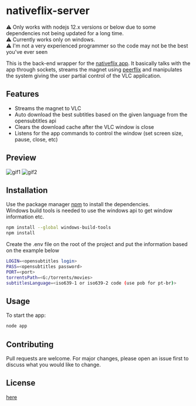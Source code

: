 # nativeflix-server

:warning: Only works with nodejs 12.x versions or below due to some dependencies not being updated for a long time.  
:warning: Currently works only on windows.  
:warning: I'm not a very experienced programmer so the code may not be the best you've ever seen

This is the back-end wrapper for the [nativeflix app](https://github.com/msmaiaa/nativeflix). It basically talks with the app through sockets, streams the magnet using [peerflix](https://github.com/mafintosh/peerflix) and manipulates the system giving the user partial control of the VLC application.  

## Features

* Streams the magnet to VLC
* Auto download the best subtitles based on the given language from the opensubtitles api
* Clears the download cache after the VLC window is close
* Listens for the app commands to control the window (set screen size, pause, close, etc)


## Preview
![gif1](./src/assets/gif/server1.gif)
![gif2](./src/assets/gif/server2.gif)

## Installation

Use the package manager [npm](https://www.npmjs.com/) to install the dependencies.  
Windows build tools is needed to use the windows api to get window information etc.

```bash
npm install --global windows-build-tools 
npm install
```

Create the .env file on the root of the project and put the information based on the example below

```bash
LOGIN=<opensubtitles login>
PASS=<opensubtitles password>
PORT=<port>
torrentsPath=<G:/torrents/movies>
subtitlesLanguage=<iso639-1 or iso639-2 code (use pob for pt-br)>
```

## Usage

To start the app:
```bash
node app
```

## Contributing
Pull requests are welcome. For major changes, please open an issue first to discuss what you would like to change.

## License
[here](https://github.com/msmaiaa/nativeflix-server/blob/main/LICENSE)
